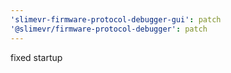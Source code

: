 ```yaml
---
'slimevr-firmware-protocol-debugger-gui': patch
'@slimevr/firmware-protocol-debugger': patch
---
```


fixed startup
